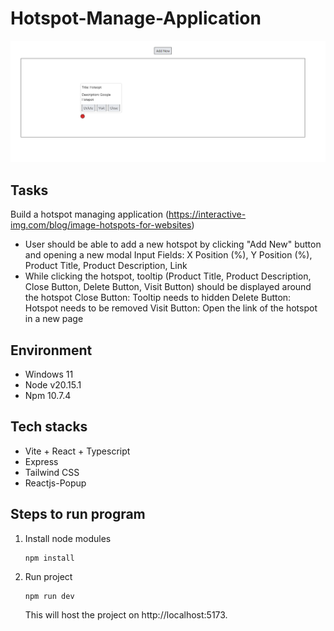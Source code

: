 # Hotspot-Manage-Application

![image](./images/image.png)

## Tasks

Build a hotspot managing application
(https://interactive-img.com/blog/image-hotspots-for-websites)

- User should be able to add a new hotspot by clicking "Add New" button and opening a new modal
  Input Fields: X Position (%), Y Position (%), Product Title, Product Description, Link
- While clicking the hotspot, tooltip (Product Title, Product Description, Close Button, Delete Button, Visit Button) should be displayed around the hotspot
  Close Button: Tooltip needs to hidden
  Delete Button: Hotspot needs to be removed
  Visit Button: Open the link of the hotspot in a new page

## Environment

- Windows 11
- Node v20.15.1
- Npm 10.7.4

## Tech stacks

- Vite + React + Typescript
- Express
- Tailwind CSS
- Reactjs-Popup

## Steps to run program

1. Install node modules

   ```shell
   npm install
   ```

2. Run project
   ```shell
   npm run dev
   ```
   This will host the project on http://localhost:5173.
